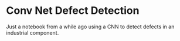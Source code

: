 # Conv Net Defect Detection

Just a notebook from a while ago using a CNN to detect defects in an industrial component.
